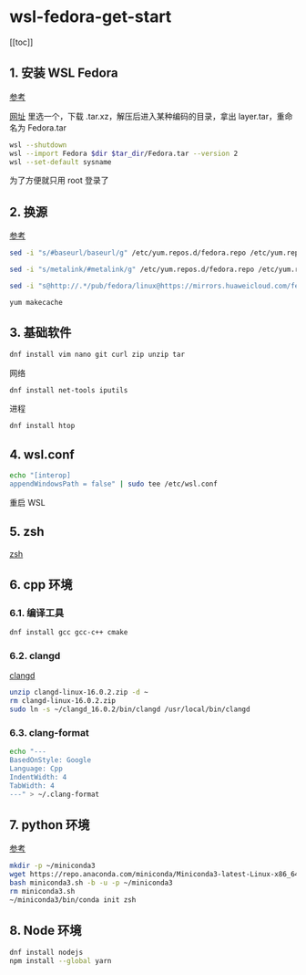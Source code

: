 # wsl-fedora-get-start

[[toc]]

## 1. 安装 WSL Fedora

[参考](https://zhuanlan.zhihu.com/p/513046463)

[网址](https://koji.fedoraproject.org/koji/packageinfo?packageID=26387) 里选一个，下载 .tar.xz，解压后进入某种编码的目录，拿出 layer.tar，重命名为 Fedora.tar

```sh
wsl --shutdown
wsl --import Fedora $dir $tar_dir/Fedora.tar --version 2
wsl --set-default sysname
```

为了方便就只用 root 登录了

## 2. 换源

[参考](https://mirrors.huaweicloud.com/mirrorDetail/5ea14dee7c04483df02c7103)

```sh
sed -i "s/#baseurl/baseurl/g" /etc/yum.repos.d/fedora.repo /etc/yum.repos.d/fedora-updates.repo /etc/yum.repos.d/fedora-modular.repo /etc/yum.repos.d/fedora-updates-modular.repo

sed -i "s/metalink/#metalink/g" /etc/yum.repos.d/fedora.repo /etc/yum.repos.d/fedora-updates.repo /etc/yum.repos.d/fedora-modular.repo /etc/yum.repos.d/fedora-updates-modular.repo

sed -i "s@http://.*/pub/fedora/linux@https://mirrors.huaweicloud.com/fedora@g" /etc/yum.repos.d/fedora.repo /etc/yum.repos.d/fedora-updates.repo /etc/yum.repos.d/fedora-modular.repo /etc/yum.repos.d/fedora-updates-modular.repo
```

`yum makecache`

## 3. 基础软件

```sh
dnf install vim nano git curl zip unzip tar
```

网络

```sh
dnf install net-tools iputils
```

进程

```sh
dnf install htop
```

## 4. wsl.conf

```sh
echo "[interop]
appendWindowsPath = false" | sudo tee /etc/wsl.conf
```

重启 WSL

## 5. zsh

[zsh](../../shell/settings.md#zsh)

## 6. cpp 环境

### 6.1. 编译工具

```sh
dnf install gcc gcc-c++ cmake
```

### 6.2. clangd

[clangd](https://github.com/clangd/clangd/releases)

```sh
unzip clangd-linux-16.0.2.zip -d ~
rm clangd-linux-16.0.2.zip
sudo ln -s ~/clangd_16.0.2/bin/clangd /usr/local/bin/clangd
```

### 6.3. clang-format

```sh
echo "---
BasedOnStyle: Google
Language: Cpp
IndentWidth: 4
TabWidth: 4
---" > ~/.clang-format
```

## 7. python 环境

[参考](https://docs.conda.io/projects/miniconda/en/latest/)

```sh
mkdir -p ~/miniconda3
wget https://repo.anaconda.com/miniconda/Miniconda3-latest-Linux-x86_64.sh -O miniconda3.sh
bash miniconda3.sh -b -u -p ~/miniconda3
rm miniconda3.sh
~/miniconda3/bin/conda init zsh
```

## 8. Node 环境

```sh
dnf install nodejs
npm install --global yarn
```
